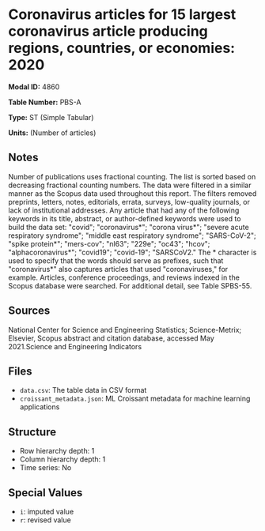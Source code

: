 # Coronavirus articles for 15 largest coronavirus article producing regions, countries, or economies: 2020

**Modal ID:** 4860

**Table Number:** PBS-A

**Type:** ST (Simple Tabular)

**Units:** (Number of articles)

## Notes

Number of publications uses fractional counting. The list is sorted based on decreasing fractional counting numbers. The data were filtered in a similar manner as the Scopus data used throughout this report. The filters removed preprints, letters, notes, editorials, errata, surveys, low-quality journals, or lack of institutional addresses. Any article that had any of the following keywords in its title, abstract, or author-defined keywords were used to build the data set: "covid"; "coronavirus*"; "corona virus*"; "severe acute respiratory syndrome"; "middle east respiratory syndrome"; "SARS-CoV-2"; "spike protein*"; "mers-cov"; "nl63"; "229e"; "oc43"; "hcov"; "alphacoronavirus*"; "covid19"; "covid-19"; "SARSCoV2." The * character is used to specify that the words should serve as prefixes, such that "coronavirus*" also captures articles that used "coronaviruses," for example. Articles, conference proceedings, and reviews indexed in the Scopus database were searched. For additional detail, see Table SPBS-55.

## Sources

National Center for Science and Engineering Statistics; Science-Metrix; Elsevier, Scopus abstract and citation database, accessed May 2021.Science and Engineering Indicators

## Files

- `data.csv`: The table data in CSV format
- `croissant_metadata.json`: ML Croissant metadata for machine learning applications

## Structure

- Row hierarchy depth: 1
- Column hierarchy depth: 1
- Time series: No

## Special Values

- `i`: imputed value
- `r`: revised value
